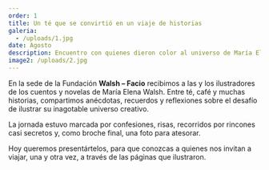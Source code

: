 ```yaml
---
order: 1
title: Un té que se convirtió en un viaje de historias
galeria:
  - /uploads/1.jpg
date: Agosto
description: Encuentro con quienes dieron color al universo de María Elena Walsh
image2: /uploads/2.jpg
---
```

En la sede de la Fundación **Walsh – Facio** recibimos a las y los ilustradores de los cuentos y novelas de María Elena Walsh. Entre té, café y muchas historias, compartimos anécdotas, recuerdos y reflexiones sobre el desafío de ilustrar su inagotable universo creativo.

La jornada estuvo marcada por confesiones, risas, recorridos por rincones casi secretos y, como broche final, una foto para atesorar.

Hoy queremos presentártelos, para que conozcas a quienes nos invitan a viajar, una y otra vez, a través de las páginas que ilustraron.
